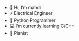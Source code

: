 - 👋 Hi, I’m mahdi
- ⚡ Electrical Engineer
- 🐍 Python Programmer
- 💻 I’m currently learning C/C++
- 🎹 Pianist
  




